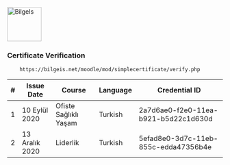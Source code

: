 <a href="https://bilgeis.net" target="_blank">
<img height="80" title="BilgeIs" src="https://github.com/ferdasolmaz/image/blob/master/Company/bilgeis.png?raw=true">
</a>

<h3>Certificate Verification</h3>

		https://bilgeis.net/moodle/mod/simplecertificate/verify.php

| # | Issue Date        | Course                     | Language | Credential ID                            |
|----|-------------------|----------------------------|----------|------------------------------------------|
| 1  | 10 Eylül 2020 | Ofiste Sağlıklı Yaşam | Turkish  | 2a7d6ae0-f2e0-11ea-b921-b5d22c1d630d |
|2   | 13 Aralık 2020 | Liderlik | Turkish |5efad8e0-3d7c-11eb-855c-edda47356b4e|


